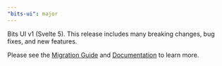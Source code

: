 ```yaml
---
"bits-ui": major
---
```


Bits UI v1 (Svelte 5). This release includes many breaking changes, bug fixes, and new features.

Please see the [Migration Guide](https://bits-ui.com/docs/migration-guide) and [Documentation](https://bits-ui.com/docs) to learn more.
